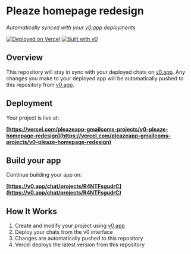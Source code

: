 # Pleaze homepage redesign

*Automatically synced with your [v0.app](https://v0.app) deployments*

[![Deployed on Vercel](https://img.shields.io/badge/Deployed%20on-Vercel-black?style=for-the-badge&logo=vercel)](https://vercel.com/pleazeapp-gmailcoms-projects/v0-pleaze-homepage-redesign)
[![Built with v0](https://img.shields.io/badge/Built%20with-v0.app-black?style=for-the-badge)](https://v0.app/chat/projects/R4NTFsgudrC)

## Overview

This repository will stay in sync with your deployed chats on [v0.app](https://v0.app).
Any changes you make to your deployed app will be automatically pushed to this repository from [v0.app](https://v0.app).

## Deployment

Your project is live at:

**[https://vercel.com/pleazeapp-gmailcoms-projects/v0-pleaze-homepage-redesign](https://vercel.com/pleazeapp-gmailcoms-projects/v0-pleaze-homepage-redesign)**

## Build your app

Continue building your app on:

**[https://v0.app/chat/projects/R4NTFsgudrC](https://v0.app/chat/projects/R4NTFsgudrC)**

## How It Works

1. Create and modify your project using [v0.app](https://v0.app)
2. Deploy your chats from the v0 interface
3. Changes are automatically pushed to this repository
4. Vercel deploys the latest version from this repository